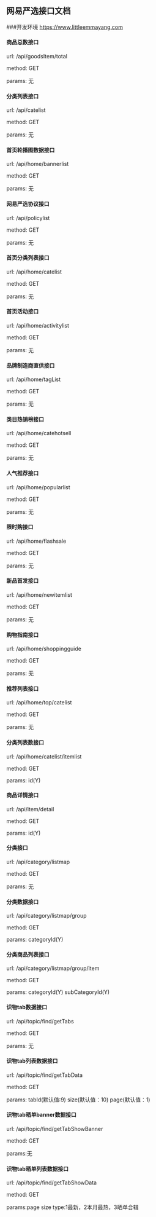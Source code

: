 ## 网易严选接口文档

###开发环境
    https://www.littleemmayang.com

#### 商品总数接口

url: /api/goodsItem/total

method: GET

params: 无

#### 分类列表接口

url: /api/catelist

method: GET

params: 无

#### 首页轮播图数据接口

url: /api/home/bannerlist

method: GET

params: 无

#### 网易严选协议接口

url: /api/policylist

method: GET

params: 无

#### 首页分类列表接口

url: /api/home/catelist

method: GET

params: 无

#### 首页活动接口

url: /api/home/activitylist

method: GET

params: 无

#### 品牌制造商直供接口

url: /api/home/tagList

method: GET

params: 无

#### 类目热销榜接口

url: /api/home/catehotsell

method: GET

params: 无

#### 人气推荐接口

url: /api/home/popularlist

method: GET

params: 无

####  限时购接口

url: /api/home/flashsale

method: GET

params: 无

#### 新品首发接口

url: /api/home/newitemlist

method: GET

params: 无

#### 购物指南接口

url: /api/home/shoppingguide

method: GET

params: 无

#### 推荐列表接口

url: /api/home/top/catelist

method: GET

params: 无

#### 分类列表数接口

url: /api/home/catelist/itemlist

method: GET

params: id(Y)

#### 商品详情接口

url: /api/item/detail

method: GET

params: id(Y)



#### 分类接口

url: /api/category/listmap

method: GET

params: 无

#### 分类数据接口

url: /api/category/listmap/group

method: GET

params: categoryId(Y)

#### 分类商品列表接口

url: /api/category/listmap/group/item

method: GET

params: categoryId(Y)     subCategoryId(Y)

#### 识物tab数据接口

url: /api/topic/find/getTabs

method: GET

params: 无

#### 识物tab列表数据接口

url: /api/topic/find/getTabData

method: GET

params: tabId(默认值:9) size(默认值：10) page(默认值：1)

#### 识物tab晒单banner数据接口

url: /api/topic/find/getTabShowBanner

method: GET

params:无

#### 识物tab晒单列表数据接口

url: /api/topic/find/getTabShowData

method: GET

params:page  size  type:1最新，2本月最热，3晒单合辑